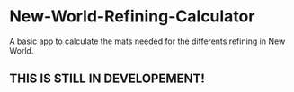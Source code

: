 # New-World-Refining-Calculator
A basic app to calculate the mats needed for the differents refining in New World.

## THIS IS STILL IN DEVELOPEMENT!
